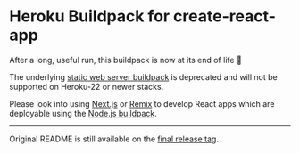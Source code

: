 Heroku Buildpack for create-react-app
=====================================

After a long, useful run, this buildpack is now at its end of life 🌅

The underlying [static web server buildpack](https://github.com/heroku/heroku-buildpack-static) is deprecated and will not be supported on Heroku-22 or newer stacks.

Please look into using [Next.js](https://nextjs.org) or [Remix](https://remix.run) to develop React apps which are deployable using the [Node.js buildpack](https://github.com/heroku/heroku-buildpack-nodejs).

----------

Original README is still available on the [final release tag](https://github.com/mars/create-react-app-buildpack/tree/v9.0.1).
